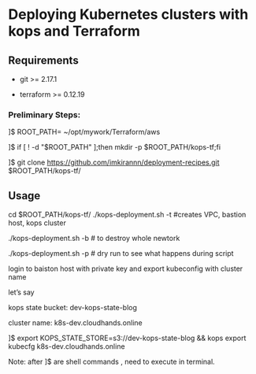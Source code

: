 ﻿# Deploying Kubernetes clusters with kops and Terraform


## Requirements

* git >= 2.17.1

* terraform >= 0.12.19

### Preliminary Steps:

]$ ROOT_PATH= ~/opt/mywork/Terraform/aws

]$ if [ ! -d "$ROOT_PATH" ];then mkdir -p $ROOT_PATH/kops-tf;fi

]$ git clone https://github.com/imkirannn/deployment-recipes.git $ROOT_PATH/kops-tf/


## Usage

cd $ROOT_PATH/kops-tf/
./kops-deployment.sh -t #creates VPC, bastion host, kops cluster

./kops-deployment.sh -b # to destroy whole newtork

./kops-deployment.sh -p # dry run to see what happens during script


login to baiston host with private key and export kubeconfig with cluster name

let’s say  

kops state bucket: dev-kops-state-blog

cluster name: k8s-dev.cloudhands.online

]$ export KOPS_STATE_STORE=s3://dev-kops-state-blog && kops export kubecfg  k8s-dev.cloudhands.online

Note: after ]$ are shell commands , need to execute in terminal.


